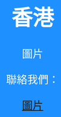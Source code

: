 <style>
body {
  background-image: url('429EA0F6-F280-4D32-8A09-2B69D351C8CC.jpeg');
  background-repeat: no-repeat;
  background-attachment: fixed; 
  background-size: 100% 100%;
}
</style>

<html>
<head><style>
body {
text-align: center;
color: black;
font-size: 35px;
}
</style>
</head>
<body>
<h1>香港</h1>
<p1 style="background-color:DodgerBlue;">圖片</p1>
<p>聯絡我們：</p>
</body>
</html>

<html>
<head><style>
body {
text-align: center;
color: white ;
font-size: 28px;
background-color:DodgerBlue
}
</style>
</head>
<body>
<a href="www.google.com">圖片</a>
</body>
</html>











